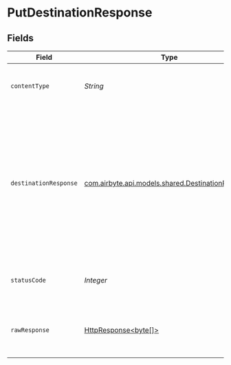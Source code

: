 # PutDestinationResponse


## Fields

| Field                                                                                                                                                                                | Type                                                                                                                                                                                 | Required                                                                                                                                                                             | Description                                                                                                                                                                          | Example                                                                                                                                                                              |
| ------------------------------------------------------------------------------------------------------------------------------------------------------------------------------------ | ------------------------------------------------------------------------------------------------------------------------------------------------------------------------------------ | ------------------------------------------------------------------------------------------------------------------------------------------------------------------------------------ | ------------------------------------------------------------------------------------------------------------------------------------------------------------------------------------ | ------------------------------------------------------------------------------------------------------------------------------------------------------------------------------------ |
| `contentType`                                                                                                                                                                        | *String*                                                                                                                                                                             | :heavy_check_mark:                                                                                                                                                                   | HTTP response content type for this operation                                                                                                                                        |                                                                                                                                                                                      |
| `destinationResponse`                                                                                                                                                                | [com.airbyte.api.models.shared.DestinationResponse](../../models/shared/DestinationResponse.md)                                                                                      | :heavy_minus_sign:                                                                                                                                                                   | Update a Destination and fully overwrite it                                                                                                                                          | {<br/>"destinationId": "18dccc91-0ab1-4f72-9ed7-0b8fc27c5826",<br/>"name": "Analytics Team Postgres",<br/>"destinationType": "postgres",<br/>"workspaceId": "871d9b60-11d1-44cb-8c92-c246d53bf87e"<br/>} |
| `statusCode`                                                                                                                                                                         | *Integer*                                                                                                                                                                            | :heavy_check_mark:                                                                                                                                                                   | HTTP response status code for this operation                                                                                                                                         |                                                                                                                                                                                      |
| `rawResponse`                                                                                                                                                                        | [HttpResponse<byte[]>](https://docs.oracle.com/en/java/javase/11/docs/api/java.net.http/java/net/http/HttpResponse.html)                                                             | :heavy_check_mark:                                                                                                                                                                   | Raw HTTP response; suitable for custom response parsing                                                                                                                              |                                                                                                                                                                                      |